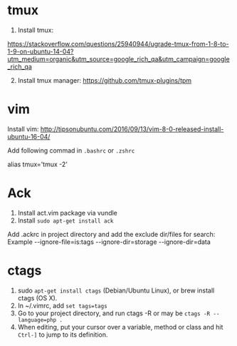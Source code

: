 # tmux

1. Install tmux:

https://stackoverflow.com/questions/25940944/ugrade-tmux-from-1-8-to-1-9-on-ubuntu-14-04?utm_medium=organic&utm_source=google_rich_qa&utm_campaign=google_rich_qa

2. Install tmux manager: https://github.com/tmux-plugins/tpm


# vim
Install vim: http://tipsonubuntu.com/2016/09/13/vim-8-0-released-install-ubuntu-16-04/

Add following commad in `.bashrc` or `.zshrc`

alias tmux='tmux -2'

# Ack

1. Install act.vim package via vundle
2. Install `sudo apt-get install ack`

Add .ackrc in project directory and add the exclude dir/files for search:
Example
--ignore-file=is:tags
--ignore-dir=storage
--ignore-dir=data 

# ctags
1. sudo `apt-get install ctags` (Debian/Ubuntu Linux), or brew install ctags (OS X).
2. In ~/.vimrc, add `set tags=tags`
3. Go to your project directory, and run ctags -R or may be `ctags -R --language=php .`
4. When editing, put your cursor over a variable, method or class and hit `Ctrl-]` to jump to its definition.
